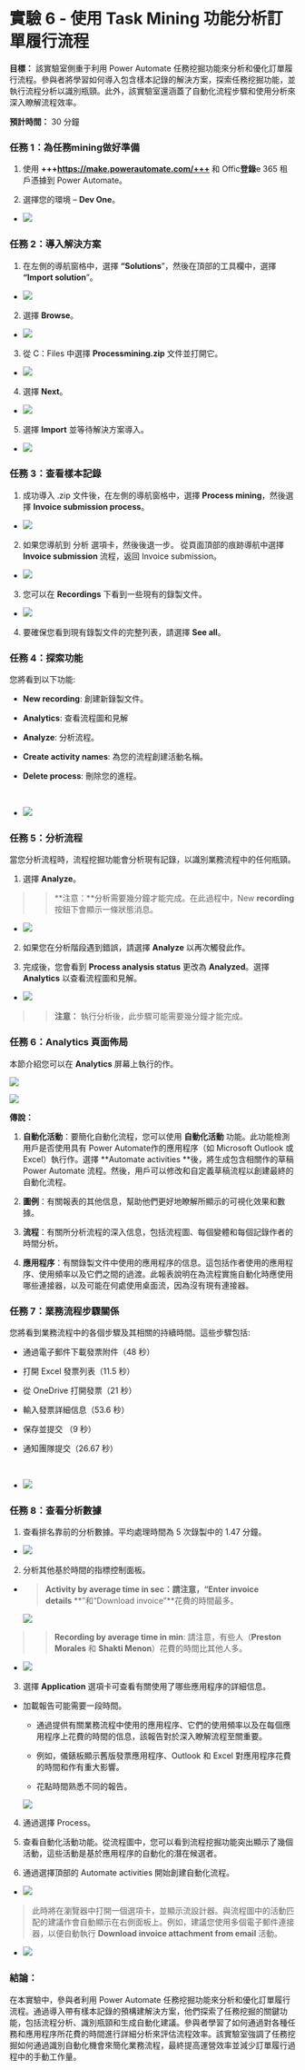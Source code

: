 # 實驗 6 - 使用 Task Mining 功能分析訂單履行流程

**目標：** 該實驗室側重于利用 Power Automate
任務挖掘功能來分析和優化訂單履行流程。參與者將學習如何導入包含樣本記錄的解決方案，探索任務挖掘功能，並執行流程分析以識別瓶頸。此外，該實驗室還涵蓋了自動化流程步驟和使用分析來深入瞭解流程效率。

**預計時間：** 30 分鐘

### 任務 1：為任務mining做好準備

1.  使用 **+++https://make.powerautomate.com/+++** 和 Offic**登錄**e 365
    租戶憑據到 Power Automate。

2.  選擇您的環境 – **Dev One**。

- ![](./media/image1.png)

### 任務 2：導入解決方案

1.  在左側的導航窗格中，選擇 **“Solutions**”，然後在頂部的工具欄中，選擇
    **“Import solution**”。

- ![](./media/image2.png)

2.  選擇 **Browse**。

- ![](./media/image3.png)

3.  從 C：Files 中選擇 **Processmining.zip** 文件並打開它。

- ![](./media/image4.png)

4.  選擇 **Next**。

- ![](./media/image5.png)

5.  選擇 **Import** 並等待解決方案導入。

- ![](./media/image6.png)

### 任務 3：查看樣本記錄

1.  成功導入 .zip 文件後，在左側的導航窗格中，選擇 **Process
    mining**，然後選擇 **Invoice submission process**。

- ![](./media/image7.png)

2.  如果您導航到 分析 選項卡，然後後退一步。 從頁面頂部的痕跡導航中選擇
    **Invoice submission** 流程，返回 Invoice submission。

- ![](./media/image8.png)

3.  您可以在 **Recordings** 下看到一些現有的錄製文件。

- ![](./media/image9.png)

4.  要確保您看到現有錄製文件的完整列表，請選擇 **See all**。

### 任務 4：探索功能

您將看到以下功能:

- **New recording**: 創建新錄製文件。

- **Analytics**: 查看流程圖和見解

- **Analyze**: 分析流程。

- **Create activity names**: 為您的流程創建活動名稱。

- **Delete process**: 刪除您的進程。

&nbsp;

- ![](./media/image10.png)

### 任務 5：分析流程

當您分析流程時，流程挖掘功能會分析現有記錄，以識別業務流程中的任何瓶頸。

1.  選擇 **Analyze**。

> > **注意：**分析需要幾分鐘才能完成。在此過程中，New **recording**
> > 按鈕下會顯示一條狀態消息。

- ![](./media/image11.png)

2.  如果您在分析階段遇到錯誤，請選擇 **Analyze** 以再次觸發此作。

3.  完成後，您會看到 **Process analysis status** 更改為
    **Analyzed**。選擇 **Analytics** 以查看流程圖和見解。

- ![](./media/image12.png)

> > **注意：** 執行分析後，此步驟可能需要幾分鐘才能完成。

### 任務 6：Analytics 頁面佈局

本節介紹您可以在 **Analytics** 屏幕上執行的作。

![](./media/image13.png)

![](./media/image14.png)

**傳說：**

1.  **自動化活動**：要簡化自動化流程，您可以使用 **自動化活動**
    功能。此功能檢測用戶是否使用具有 Power Automate作的應用程序（如
    Microsoft Outlook 或 Excel）執行作。選擇 **Automate
    activities **後，將生成包含相關作的草稿 Power Automate
    流程。然後，用戶可以修改和自定義草稿流程以創建最終的自動化流程。

2.  **圖例**：有關報表的其他信息，幫助他們更好地瞭解所顯示的可視化效果和數據。

3.  **流程**：有關所分析流程的深入信息，包括流程圖、每個變體和每個記錄作者的時間分析。

4.  **應用程序**：有關錄製文件中使用的應用程序的信息。這包括作者使用的應用程序、使用頻率以及它們之間的過渡。此報表說明在為流程實施自動化時應使用哪些連接器，以及可能在何處使用桌面流，因為沒有現有連接器。

### 任務 7：業務流程步驟關係

您將看到業務流程中的各個步驟及其相關的持續時間。這些步驟包括:

- 通過電子郵件下載發票附件（48 秒）

- 打開 Excel 發票列表（11.5 秒）

- 從 OneDrive 打開發票（21 秒）

- 輸入發票詳細信息（53.6 秒）

- 保存並提交 （9 秒）

- 通知團隊提交（26.67 秒）

&nbsp;

- ![](./media/image15.png)

### 任務 8：查看分析數據

1.  查看排名靠前的分析數據。平均處理時間為 5 次錄製中的 1.47 分鐘。

- ![](./media/image16.png)

2.  分析其他基於時間的指標控制面板。

- > **Activity by average time in sec：**請注意**，“Enter invoice
  > details** **”和“Download invoice”**花費的時間最多。

  ![](./media/image17.png)

> > **Recording by average time in min**: 請注意，有些人（**Preston
> > Morales** 和 **Shakti Menon**）花費的時間比其他人多。

- ![](./media/image18.png)

3.  選擇 **Application** 選項卡可查看有關使用了哪些應用程序的詳細信息。

- 加載報告可能需要一段時間。

  - 通過提供有關業務流程中使用的應用程序、它們的使用頻率以及在每個應用程序上花費的時間的信息，該報告對於深入瞭解流程至關重要。

  - 例如，儀錶板顯示舊版發票應用程序、Outlook 和 Excel
    對應用程序花費的時間和作有重大影響。

  - 花點時間熟悉不同的報告。

  ![](./media/image19.png)

4.  通過選擇 Process。

5.  查看自動化活動功能。從流程圖中，您可以看到流程挖掘功能突出顯示了幾個活動，這些活動是基於應用程序的自動化的潛在候選者。

6.  通過選擇頂部的 Automate activities 開始創建自動化流程。

- ![](./media/image20.png)

> 此時將在瀏覽器中打開一個選項卡，並顯示流設計器。與流程圖中的活動匹配的建議作會自動顯示在右側面板上。例如，建議您使用多個電子郵件連接器，以便自動執行
> **Download invoice attachment from email** 活動。

- ![](./media/image21.png)

### 結論：

在本實驗中，參與者利用 Power Automate
任務挖掘功能來分析和優化訂單履行流程。通過導入帶有樣本記錄的預構建解決方案，他們探索了任務挖掘的關鍵功能，包括流程分析、識別瓶頸和生成自動化建議。參與者學習了如何通過對各種任務和應用程序所花費的時間進行詳細分析來評估流程效率。該實驗室強調了任務挖掘如何通過識別自動化機會來簡化業務流程，最終提高運營效率並減少訂單履行過程中的手動工作量。
